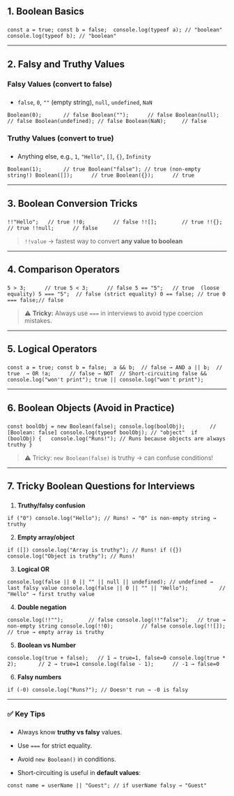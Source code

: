 ###   

## 1\. Boolean Basics

### 

`const a = true; const b = false;  console.log(typeof a); // "boolean" console.log(typeof b); // "boolean"`

* * *

## 2\. Falsy and Truthy Values

### Falsy Values (convert to false)

### 

*   `false`, `0`, `""` (empty string), `null`, `undefined`, `NaN`
    

`Boolean(0);       // false Boolean("");      // false Boolean(null);    // false Boolean(undefined); // false Boolean(NaN);     // false`

### Truthy Values (convert to true)

### 

*   Anything else, e.g., `1`, `"Hello"`, `[]`, `{}`, `Infinity`
    

`Boolean(1);       // true Boolean("false"); // true (non-empty string!) Boolean([]);      // true Boolean({});      // true`

* * *

## 3\. Boolean Conversion Tricks

### 

`!!"Hello";   // true !!0;         // false !![];        // true !!{};        // true !!null;      // false`

> `!!value` → fastest way to convert **any value to boolean**

* * *

## 4\. Comparison Operators

### 

`5 > 3;      // true 5 < 3;      // false 5 == "5";   // true  (loose equality) 5 === "5";  // false (strict equality) 0 == false; // true 0 === false;// false`

> ⚠️ **Tricky:** Always use `===` in interviews to avoid type coercion mistakes.

* * *

## 5\. Logical Operators

### 

`const a = true; const b = false;  a && b;  // false → AND a || b;  // true  → OR !a;      // false → NOT  // Short-circuiting false && console.log("won't print"); true || console.log("won't print");`

* * *

## 6\. Boolean Objects (Avoid in Practice)

### 

`const boolObj = new Boolean(false); console.log(boolObj);        // [Boolean: false] console.log(typeof boolObj); // "object"  if (boolObj) {   console.log("Runs!"); // Runs because objects are always truthy }`

> ⚠️ Tricky: `new Boolean(false)` is truthy → can confuse conditions!

* * *

## 7\. Tricky Boolean Questions for Interviews

### 

1.  **Truthy/falsy confusion**
    

`if ("0") console.log("Hello"); // Runs! → "0" is non-empty string → truthy`

2.  **Empty array/object**
    

`if ([]) console.log("Array is truthy"); // Runs! if ({}) console.log("Object is truthy"); // Runs!`

3.  **Logical OR**
    

`console.log(false || 0 || "" || null || undefined); // undefined → last falsy value console.log(false || 0 || "" || "Hello");          // "Hello" → first truthy value`

4.  **Double negation**
    

`console.log(!!"");        // false console.log(!!"false");   // true → non-empty string console.log(!!0);         // false console.log(!![]);        // true → empty array is truthy`

5.  **Boolean vs Number**
    

`console.log(true + false);   // 1 → true=1, false=0 console.log(true * 2);       // 2 → true=1 console.log(false - 1);      // -1 → false=0`

6.  **Falsy numbers**
    

`if (-0) console.log("Runs?"); // Doesn't run → -0 is falsy`

* * *

### ✅ Key Tips

### 

*   Always know **truthy vs falsy** values.
    
*   Use `===` for strict equality.
    
*   Avoid `new Boolean()` in conditions.
    
*   Short-circuiting is useful in **default values**:
    

`const name = userName || "Guest"; // if userName falsy → "Guest"`